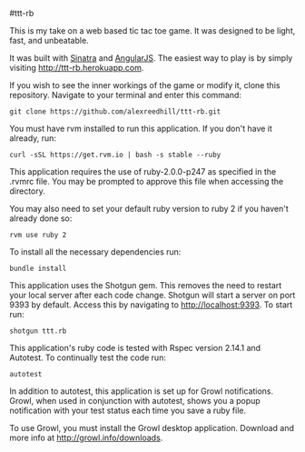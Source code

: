 #ttt-rb


This is my take on a web based tic tac toe game. It was designed to be light, fast, and unbeatable.

It was built with [Sinatra](http://sinatrarb.com/) and [AngularJS](http://angularjs.org/). The easiest way to play is by simply visiting <http://ttt-rb.herokuapp.com>.

If you wish to see the inner workings of the game or modify it, clone this repository. Navigate to your terminal and enter this command:

```
git clone https://github.com/alexreedhill/ttt-rb.git
```

You must have rvm installed to run this application. If you don't have it already, run:

```
curl -sSL https://get.rvm.io | bash -s stable --ruby
```

This application requires the use of ruby-2.0.0-p247 as specified in the .rvmrc file. You may be prompted to approve this file when accessing the directory.

 You may also need to set your default ruby version to ruby 2 if you haven't already done so:

```
rvm use ruby 2
```

To install all the necessary dependencies run:

```
bundle install
```

This application uses the Shotgun gem. This removes the need to restart your local server after each code change. Shotgun will start a server on port 9393 by default. Access this by navigating to <http://localhost:9393>. To start run:

```
shotgun ttt.rb
```

This application's ruby code is tested with Rspec version 2.14.1 and Autotest. To continually test the code run:

```
autotest
```

In addition to autotest, this application is set up for Growl notifications. Growl, when used in conjunction with autotest, shows you a popup notification with your test status each time you save a ruby file.

To use Growl, you must install the Growl desktop application. Download and more info at <http://growl.info/downloads>.

